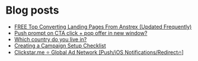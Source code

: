 # Blog posts
<!-- BLOG-POST-LIST:START -->
- [FREE Top Converting Landing Pages From Anstrex &lpar;Updated Frequently&rpar;](https://afflift.com/f/threads/free-top-converting-landing-pages-from-anstrex-updated-frequently.2596/)
- [Push prompt on CTA click + pop offer in new window?](https://afflift.com/f/threads/push-prompt-on-cta-click-pop-offer-in-new-window.10038/)
- [Which country do you live in?](https://afflift.com/f/threads/which-country-do-you-live-in.65/)
- [Creating a Campaign Setup Checklist](https://afflift.com/f/threads/creating-a-campaign-setup-checklist.10039/)
- [Clickstar.me ⭐ Global Ad Network [Push/iOS Notifications/Redirect🔥]](https://afflift.com/f/threads/clickstar-me-%E2%AD%90-global-ad-network-push-ios-notifications-redirect%F0%9F%94%A5.3433/)
<!-- BLOG-POST-LIST:END -->
